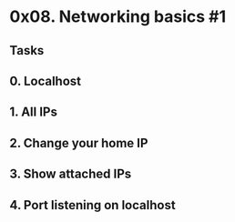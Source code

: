 # 0x08. Networking basics #1

## Tasks

## 0. Localhost

## 1. All IPs

## 2. Change your home IP 

## 3. Show attached IPs

## 4. Port listening on localhost
